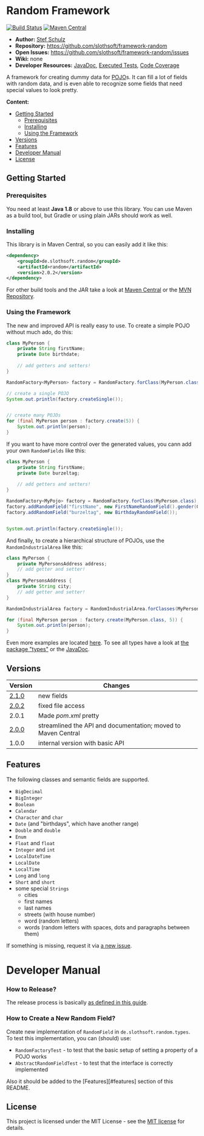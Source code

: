 # Random Framework

[![Build Status](https://travis-ci.org/slothsoft/framework-random.svg?branch=master)](https://travis-ci.org/slothsoft/framework-random) [![Maven Central](https://img.shields.io/maven-central/v/de.slothsoft.random/random.svg?label=Maven%20Central)](https://search.maven.org/search?q=g:%22de.slothsoft.random%22%20AND%20a:%22random%22)

- **Author:** [Stef Schulz](mailto:s.schulz@slothsoft.de)
- **Repository:** <https://github.com/slothsoft/framework-random>
- **Open Issues:** <https://github.com/slothsoft/framework-random/issues>
- **Wiki:** none
- **Developer Resources:** [JavaDoc](http://slothsoft.github.io/framework-random), [Executed Tests](http://slothsoft.github.io/framework-random/tests), [Code Coverage](http://slothsoft.github.io/framework-random/coverage)


A framework for creating dummy data for [POJO](https://de.wikipedia.org/wiki/Plain_Old_Java_Object)s. It can fill a lot of fields with random data, and is even able to recognize some fields that need special values to look pretty.

**Content:**

- [Getting Started](#getting-started)
    - [Prerequisites](#prerequisites)
    - [Installing](#installing)
    - [Using the Framework](#using-the-framework)
- [Versions](#versions)
- [Features](#features)
- [Developer Manual](#developer-manual)
- [License](#license)


## Getting Started

### Prerequisites

You need at least **Java 1.8** or above to use this library. You can use Maven as a build tool, but Gradle or using plain JARs should work as well.

### Installing

This library is in Maven Central, so you can easily add it like this:

```xml
<dependency>
    <groupId>de.slothsoft.random</groupId>
    <artifactId>random</artifactId>
    <version>2.0.2</version>
</dependency>
```

For other build tools and the JAR take a look at [Maven Central](https://search.maven.org/artifact/de.slothsoft.random/random/2.0.0/jar) or the [MVN Repository](https://mvnrepository.com/artifact/de.slothsoft.random/random).


### Using the Framework

The new and improved API is really easy to use. To create a simple POJO without much ado, do this:

```java
class MyPerson { 
    private String firstName;
    private Date birthdate;
    
    // add getters and setters!
}

RandomFactory<MyPerson> factory = RandomFactory.forClass(MyPerson.class);

// create a single POJO
System.out.println(factory.createSingle());


// create many POJOs
for (final MyPerson person : factory.create(5)) {
    System.out.println(person);
}
```

If you want to have more control over the generated values, you cann add your own `RandomFields` like this:


```java
class MyPerson { 
    private String firstName;
    private Date burzeltag;
    
    // add getters and setters!
}

RandomFactory<MyPojo> factory = RandomFactory.forClass(MyPerson.class);
factory.addRandomField("firstName", new FirstNameRandomField().gender(Gender.MALE));
factory.addRandomField("burzeltag", new BirthdayRandomField());


System.out.println(factory.createSingle());
```

And finally, to create a hierarchical structure of POJOs, use the `RandomIndustrialArea` like this:

```java
class MyPerson { 
    private MyPersonsAddress address;
    // add getter and setter!
}
class MyPersonsAddress { 
    private String city;
    // add getter and setter!
}

RandomIndustrialArea factory = RandomIndustrialArea.forClasses(MyPerson.class, MyPersonsAddress.class);

for (final MyPerson person : factory.create(MyPerson.class, 5)) {
	System.out.println(person);
}
```

Even more examples are located [here](https://github.com/slothsoft/framework-random/tree/master/random-example/src/main/java/). To see all types have a look at [the package "types"](https://github.com/slothsoft/framework-random/tree/master/random/src/main/java/de/slothsoft/random/types) or the [JavaDoc](http://slothsoft.github.io/framework-random/de/slothsoft/random/types/package-summary.html).


##  Versions


| Version       | Changes       |
| ------------- | ------------- |
| [2.1.0](https://github.com/slothsoft/framework-random/milestone/2?closed=1) | new fields |
| [2.0.2](https://github.com/slothsoft/framework-random/milestone/3?closed=1) | fixed file access |
| 2.0.1         | Made _pom.xml_ pretty |
| [2.0.0](https://github.com/slothsoft/framework-random/milestone/1?closed=1) | streamlined the API and documentation; moved to Maven Central |
| 1.0.0         | internal version with basic API |


##  Features

The following classes and semantic fields are supported.

- `BigDecimal`
- `BigInteger`
- `Boolean`
- `Calendar`
- `Character` and `char`
- `Date` (and "birthdays", which have another range)
- `Double` and `double`
- `Enum`
- `Float` and `float`
- `Integer` and `int`
- `LocalDateTime`
- `LocalDate`
- `LocalTime`
- `Long` and `long`
- `Short` and `short`
- some special `Strings`
    * cities
    * first names
    * last names
    * streets (with house number)
    * word (random letters)
    * words (random letters with spaces, dots and paragraphs between them)
    
If something is missing, request it via [a new issue](https://github.com/slothsoft/framework-random/issues/new).



# Developer Manual

### How to Release?

The release process is basically [as defined in this guide](https://github.com/slothsoft/charts/wiki/How-To-Release).

### How to Create a New Random Field?

Create new implementation of `RandomField` in `de.slothsoft.random.types`. To test this implementation, you can (should) use:

- `RandomFactoryTest` - to test that the basic setup of setting a property of a POJO works
- `AbstractRandomFieldTest` - to test that the interface is correctly implemented

Also it should be added to the [Features][#features] section of this README.



## License

This project is licensed under the MIT License - see the [MIT license](LICENSE) for details.
